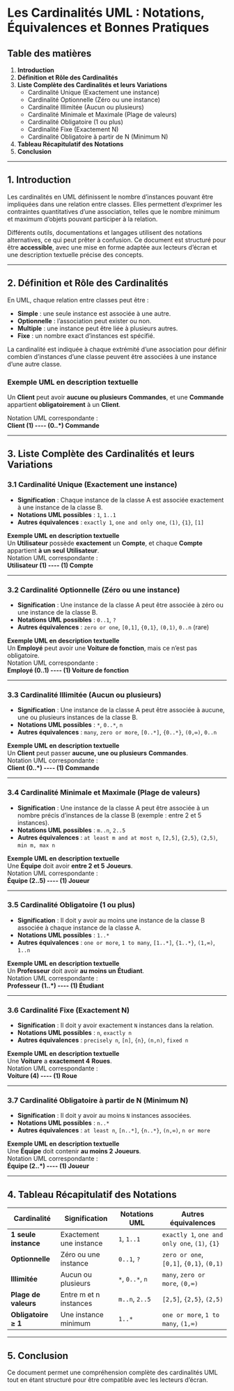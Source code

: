 # **Les Cardinalités UML : Notations, Équivalences et Bonnes Pratiques**  

## **Table des matières**
1. **Introduction**
2. **Définition et Rôle des Cardinalités**
3. **Liste Complète des Cardinalités et leurs Variations**
   - Cardinalité Unique (Exactement une instance)
   - Cardinalité Optionnelle (Zéro ou une instance)
   - Cardinalité Illimitée (Aucun ou plusieurs)
   - Cardinalité Minimale et Maximale (Plage de valeurs)
   - Cardinalité Obligatoire (1 ou plus)
   - Cardinalité Fixe (Exactement N)
   - Cardinalité Obligatoire à partir de N (Minimum N)
4. **Tableau Récapitulatif des Notations**
5. **Conclusion**

---

## **1. Introduction**
Les cardinalités en UML définissent le nombre d’instances pouvant être impliquées dans une relation entre classes. Elles permettent d’exprimer les contraintes quantitatives d’une association, telles que le nombre minimum et maximum d’objets pouvant participer à la relation.

Différents outils, documentations et langages utilisent des notations alternatives, ce qui peut prêter à confusion. Ce document est structuré pour être **accessible**, avec une mise en forme adaptée aux lecteurs d’écran et une description textuelle précise des concepts.

---

## **2. Définition et Rôle des Cardinalités**
En UML, chaque relation entre classes peut être :
- **Simple** : une seule instance est associée à une autre.
- **Optionnelle** : l’association peut exister ou non.
- **Multiple** : une instance peut être liée à plusieurs autres.
- **Fixe** : un nombre exact d’instances est spécifié.

La cardinalité est indiquée à chaque extrémité d’une association pour définir combien d’instances d’une classe peuvent être associées à une instance d’une autre classe.

### **Exemple UML en description textuelle**  
Un **Client** peut avoir **aucune ou plusieurs** **Commandes**, et une **Commande** appartient **obligatoirement** à un **Client**.

Notation UML correspondante :  
**Client (1) ---- (0..*) Commande**

---

## **3. Liste Complète des Cardinalités et leurs Variations**

### **3.1 Cardinalité Unique (Exactement une instance)**
- **Signification** : Chaque instance de la classe A est associée exactement à une instance de la classe B.
- **Notations UML possibles** : `1`, `1..1`
- **Autres équivalences** : `exactly 1`, `one and only one`, `(1)`, `{1}`, `[1]`

**Exemple UML en description textuelle**  
Un **Utilisateur** possède **exactement** un **Compte**, et chaque **Compte** appartient **à un seul** **Utilisateur**.  
Notation UML correspondante :  
**Utilisateur (1) ---- (1) Compte**

---

### **3.2 Cardinalité Optionnelle (Zéro ou une instance)**
- **Signification** : Une instance de la classe A peut être associée à zéro ou une instance de la classe B.
- **Notations UML possibles** : `0..1`, `?`
- **Autres équivalences** : `zero or one`, `[0,1]`, `{0,1}`, `(0,1)`, `0..n` (rare)

**Exemple UML en description textuelle**  
Un **Employé** peut avoir une **Voiture de fonction**, mais ce n’est pas obligatoire.  
Notation UML correspondante :  
**Employé (0..1) ---- (1) Voiture de fonction**

---

### **3.3 Cardinalité Illimitée (Aucun ou plusieurs)**
- **Signification** : Une instance de la classe A peut être associée à aucune, une ou plusieurs instances de la classe B.
- **Notations UML possibles** : `*`, `0..*`, `n`
- **Autres équivalences** : `many`, `zero or more`, `[0..*]`, `{0..*}`, `(0,∞)`, `0..n`

**Exemple UML en description textuelle**  
Un **Client** peut passer **aucune, une ou plusieurs** **Commandes**.  
Notation UML correspondante :  
**Client (0..*) ---- (1) Commande**

---

### **3.4 Cardinalité Minimale et Maximale (Plage de valeurs)**
- **Signification** : Une instance de la classe A peut être associée à un nombre précis d’instances de la classe B (exemple : entre 2 et 5 instances).
- **Notations UML possibles** : `m..n`, `2..5`
- **Autres équivalences** : `at least m and at most n`, `[2,5]`, `{2,5}`, `(2,5)`, `min m, max n`

**Exemple UML en description textuelle**  
Une **Équipe** doit avoir **entre 2 et 5** **Joueurs**.  
Notation UML correspondante :  
**Équipe (2..5) ---- (1) Joueur**

---

### **3.5 Cardinalité Obligatoire (1 ou plus)**
- **Signification** : Il doit y avoir au moins une instance de la classe B associée à chaque instance de la classe A.
- **Notations UML possibles** : `1..*`
- **Autres équivalences** : `one or more`, `1 to many`, `[1..*]`, `{1..*}`, `(1,∞)`, `1..n`

**Exemple UML en description textuelle**  
Un **Professeur** doit avoir **au moins un** **Étudiant**.  
Notation UML correspondante :  
**Professeur (1..*) ---- (1) Étudiant**

---

### **3.6 Cardinalité Fixe (Exactement N)**
- **Signification** : Il doit y avoir exactement `N` instances dans la relation.
- **Notations UML possibles** : `n`, `exactly n`
- **Autres équivalences** : `precisely n`, `[n]`, `{n}`, `(n,n)`, `fixed n`

**Exemple UML en description textuelle**  
Une **Voiture** a **exactement 4** **Roues**.  
Notation UML correspondante :  
**Voiture (4) ---- (1) Roue**

---

### **3.7 Cardinalité Obligatoire à partir de N (Minimum N)**
- **Signification** : Il doit y avoir au moins `N` instances associées.
- **Notations UML possibles** : `n..*`
- **Autres équivalences** : `at least n`, `[n..*]`, `{n..*}`, `(n,∞)`, `n or more`

**Exemple UML en description textuelle**  
Une **Équipe** doit contenir **au moins 2** **Joueurs**.  
Notation UML correspondante :  
**Équipe (2..*) ---- (1) Joueur**

---

## **4. Tableau Récapitulatif des Notations**
| Cardinalité | Signification | Notations UML | Autres équivalences |
|-------------|--------------|---------------|---------------------|
| **1 seule instance** | Exactement une instance | `1`, `1..1` | `exactly 1`, `one and only one`, `(1)`, `{1}` |
| **Optionnelle** | Zéro ou une instance | `0..1`, `?` | `zero or one`, `[0,1]`, `{0,1}`, `(0,1)` |
| **Illimitée** | Aucun ou plusieurs | `*`, `0..*`, `n` | `many`, `zero or more`, `(0,∞)` |
| **Plage de valeurs** | Entre m et n instances | `m..n`, `2..5` | `[2,5]`, `{2,5}`, `(2,5)` |
| **Obligatoire ≥ 1** | Une instance minimum | `1..*` | `one or more`, `1 to many`, `(1,∞)` |

---

## **5. Conclusion**
Ce document permet une compréhension complète des cardinalités UML tout en étant structuré pour être compatible avec les lecteurs d’écran.
